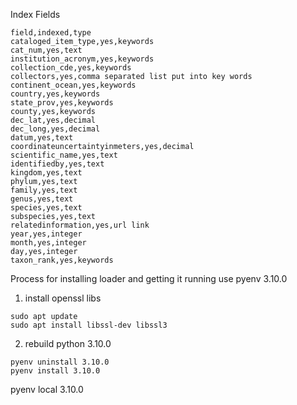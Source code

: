 Index Fields
```
field,indexed,type
cataloged_item_type,yes,keywords
cat_num,yes,text
institution_acronym,yes,keywords
collection_cde,yes,keywords
collectors,yes,comma separated list put into key words
continent_ocean,yes,keywords
country,yes,keywords
state_prov,yes,keywords
county,yes,keywords
dec_lat,yes,decimal
dec_long,yes,decimal
datum,yes,text
coordinateuncertaintyinmeters,yes,decimal
scientific_name,yes,text
identifiedby,yes,text
kingdom,yes,text
phylum,yes,text
family,yes,text
genus,yes,text
species,yes,text
subspecies,yes,text
relatedinformation,yes,url link
year,yes,integer
month,yes,integer
day,yes,integer
taxon_rank,yes,keywords
```

Process for installing loader and getting it running use pyenv 3.10.0
1. install openssl libs
```
sudo apt update
sudo apt install libssl-dev libssl3
```

2. rebuild python 3.10.0
```
pyenv uninstall 3.10.0
pyenv install 3.10.0
```

pyenv local 3.10.0



